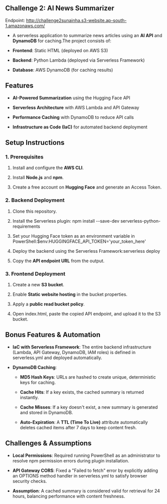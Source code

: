     

Challenge 2: AI News Summarizer
-------------------------------

Endpoint: http://challenge2sunainha.s3-website.ap-south-1.amazonaws.com/

*   A serverless application to summarize news articles using an **AI API** and **DynamoDB** for caching.The project consists of:
    
*   **Frontend**: Static HTML (deployed on AWS S3)
    
*   **Backend**: Python Lambda (deployed via Serverless Framework)
    
*   **Database**: AWS DynamoDB (for caching results)
    

Features
--------

*   **AI-Powered Summarization** using the Hugging Face API
    
*   **Serverless Architecture** with AWS Lambda and API Gateway
    
*   **Performance Caching** with DynamoDB to reduce API calls
    
*   **Infrastructure as Code (IaC)** for automated backend deployment
    

Setup Instructions
------------------

### 1\. Prerequisites

1.  Install and configure the **AWS CLI**.
    
2.  Install **Node.js** and **npm**.
    
3.  Create a free account on **Hugging Face** and generate an Access Token.
    

### 2\. Backend Deployment

1.  Clone this repository.
    
2.  Install the Serverless plugin: npm install --save-dev serverless-python-requirements
    
3.  Set your Hugging Face token as an environment variable in PowerShell:$env:HUGGINGFACE\_API\_TOKEN='your\_token\_here'
    
4.  Deploy the backend using the Serverless Framework:serverless deploy
    
5.  Copy the **API endpoint URL** from the output.
    

### 3\. Frontend Deployment

1.  Create a new **S3 bucket**.
    
2.  Enable **Static website hosting** in the bucket properties.
    
3.  Apply a **public read bucket policy**.
    
4.  Open index.html, paste the copied API endpoint, and upload it to the S3 bucket.
    

Bonus Features & Automation
---------------------------

*   **IaC with Serverless Framework**: The entire backend infrastructure (Lambda, API Gateway, DynamoDB, IAM roles) is defined in serverless.yml and deployed automatically.
    
*   **DynamoDB Caching**:
    
    *   **MD5 Hash Keys**: URLs are hashed to create unique, deterministic keys for caching.
        
    *   **Cache Hits**: If a key exists, the cached summary is returned instantly.
        
    *   **Cache Misses**: If a key doesn't exist, a new summary is generated and stored in DynamoDB.
        
    *   **Auto-Expiration**: A **TTL (Time To Live)** attribute automatically deletes cached items after 7 days to keep content fresh.
        

Challenges & Assumptions
------------------------

*   **Local Permissions**: Required running PowerShell as an administrator to resolve npm permission errors during plugin installation.
    
*   **API Gateway CORS**: Fixed a "Failed to fetch" error by explicitly adding an OPTIONS method handler in serverless.yml to satisfy browser security checks.
    
*   **Assumption**: A cached summary is considered valid for retrieval for 24 hours, balancing performance with content freshness.
